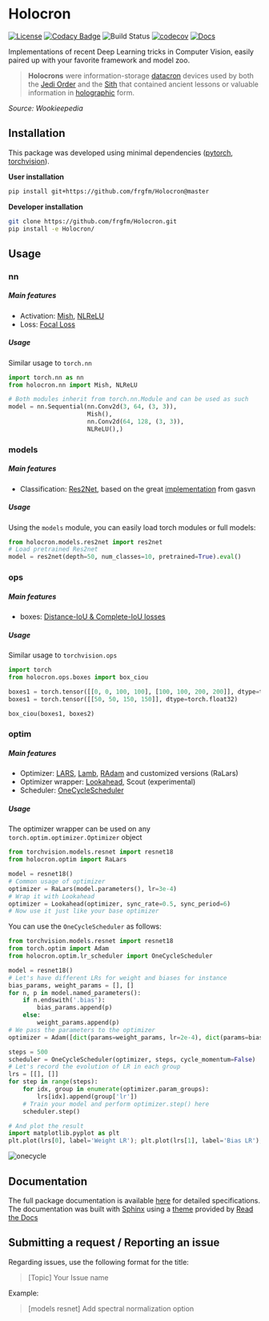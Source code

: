 # Holocron

[![License](https://img.shields.io/badge/License-MIT-brightgreen.svg)](LICENSE) [![Codacy Badge](https://api.codacy.com/project/badge/Grade/5713eafaf8074e27a4013dbfcfad9d69)](https://www.codacy.com/manual/fg/Holocron?utm_source=github.com&amp;utm_medium=referral&amp;utm_content=frgfm/Holocron&amp;utm_campaign=Badge_Grade) ![Build Status](https://github.com/frgfm/Holocron/workflows/python-package/badge.svg) [![codecov](https://codecov.io/gh/frgfm/Holocron/branch/master/graph/badge.svg)](https://codecov.io/gh/frgfm/Holocron) [![Docs](https://img.shields.io/badge/docs-available-blue.svg)](https://frgfm.github.io/Holocron)

Implementations of recent Deep Learning tricks in Computer Vision, easily paired up with your favorite framework and model zoo.

> **Holocrons** were information-storage [datacron](https://starwars.fandom.com/wiki/Datacron) devices used by both the [Jedi Order](https://starwars.fandom.com/wiki/Jedi_Order) and the [Sith](https://starwars.fandom.com/wiki/Sith) that contained ancient lessons or valuable information in [holographic](https://starwars.fandom.com/wiki/Hologram) form.

*Source: Wookieepedia*



## Installation

This package was developed using minimal dependencies ([pytorch](https://github.com/pytorch/pytorch), [torchvision](https://github.com/pytorch/vision)). 

**User installation**

```bash
pip install git+https://github.com/frgfm/Holocron@master
```

**Developer installation**

```bash
git clone https://github.com/frgfm/Holocron.git
pip install -e Holocron/
```



## Usage

### nn

##### Main features

- Activation: [Mish](https://arxiv.org/abs/1908.08681), [NLReLU](https://arxiv.org/abs/1908.03682)
- Loss: [Focal Loss](https://arxiv.org/abs/1708.02002)

##### Usage

Similar usage to  `torch.nn`

```python
import torch.nn as nn
from holocron.nn import Mish, NLReLU

# Both modules inherit from torch.nn.Module and can be used as such
model = nn.Sequential(nn.Conv2d(3, 64, (3, 3)),
                      Mish(),
                      nn.Conv2d(64, 128, (3, 3)),
                      NLReLU(),)
```



### models

##### Main features

- Classification: [Res2Net](https://arxiv.org/abs/1904.01169), based on the great [implementation](https://github.com/gasvn/Res2Net) from gasvn

##### Usage

Using the `models` module, you can easily load torch modules or full models:

```python
from holocron.models.res2net import res2net
# Load pretrained Res2net
model = res2net(depth=50, num_classes=10, pretrained=True).eval()
```



### ops

##### Main features

- boxes: [Distance-IoU & Complete-IoU losses](https://arxiv.org/abs/1911.08287)

##### Usage

Similar usage to `torchvision.ops`

```python
import torch
from holocron.ops.boxes import box_ciou

boxes1 = torch.tensor([[0, 0, 100, 100], [100, 100, 200, 200]], dtype=torch.float32)
boxes1 = torch.tensor([[50, 50, 150, 150]], dtype=torch.float32)

box_ciou(boxes1, boxes2)
```



### optim

##### Main features

- Optimizer: [LARS](https://arxiv.org/abs/1708.03888), [Lamb](https://arxiv.org/abs/1904.00962), [RAdam](https://arxiv.org/abs/1908.03265) and customized versions (RaLars)
- Optimizer wrapper: [Lookahead](https://arxiv.org/abs/1907.08610), Scout (experimental)
- Scheduler: [OneCycleScheduler](https://arxiv.org/abs/1803.09820)

##### Usage

The optimizer wrapper can be used on any `torch.optim.optimizer.Optimizer` object 

```python
from torchvision.models.resnet import resnet18
from holocron.optim import RaLars

model = resnet18()
# Common usage of optimizer
optimizer = RaLars(model.parameters(), lr=3e-4)
# Wrap it with Lookahead
optimizer = Lookahead(optimizer, sync_rate=0.5, sync_period=6)
# Now use it just like your base optimizer
```



You can use the `OneCycleScheduler` as follows:

```python
from torchvision.models.resnet import resnet18
from torch.optim import Adam
from holocron.optim.lr_scheduler import OneCycleScheduler

model = resnet18()
# Let's have different LRs for weight and biases for instance
bias_params, weight_params = [], []
for n, p in model.named_parameters():
	if n.endswith('.bias'):
		bias_params.append(p)
    else:
    	weight_params.append(p)
# We pass the parameters to the optimizer
optimizer = Adam([dict(params=weight_params, lr=2e-4), dict(params=bias_params, lr=1e-4)])

steps = 500
scheduler = OneCycleScheduler(optimizer, steps, cycle_momentum=False)
# Let's record the evolution of LR in each group
lrs = [[], []]
for step in range(steps):
	for idx, group in enumerate(optimizer.param_groups):
		lrs[idx].append(group['lr'])
	# Train your model and perform optimizer.step() here
	scheduler.step()

# And plot the result
import matplotlib.pyplot as plt
plt.plot(lrs[0], label='Weight LR'); plt.plot(lrs[1], label='Bias LR'); plt.legend(); plt.show()
```

![onecycle](static/images/onecycle.png)





## Documentation

The full package documentation is available [here](<https://frgfm.github.io/Holocron/>) for detailed specifications. The documentation was built with [Sphinx](sphinx-doc.org) using a [theme](github.com/readthedocs/sphinx_rtd_theme) provided by [Read the Docs](readthedocs.org) 



## Submitting a request / Reporting an issue

Regarding issues, use the following format for the title:

> [Topic] Your Issue name

Example:

> [models resnet] Add spectral normalization option